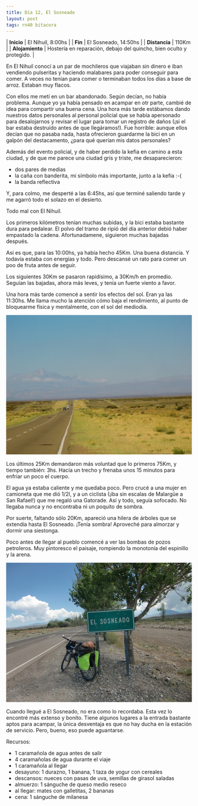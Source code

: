 ```yaml
---
title: Día 12, El Sosneado
layout: post
tags: rn40 bitacora
---
```


| **Inicio**      | El Nihuil, 8:00hs |
| **Fin**         | El Sosneado, 14:50hs |
| **Distancia**   | 110Km |
| **Alojamiento** | Hostería en reparación, debajo del quincho, bien oculto y protegido. |

En El Nihuil conocí a un par de mochileros que viajaban sin dinero e iban vendiendo pulseritas y haciendo malabares para poder conseguir para comer. A veces no tenían para comer o terminaban todos los días a base de arroz. Estaban muy flacos.

Con ellos me metí en un bar abandonado. Según decían, no había problema. Aunque yo ya había pensado en acampar en otr parte, cambié de idea para compartir una buena cena. Una hora más tarde estábamos dando nuestros datos personales al personal policial que se había apersonado para desalojarnos y revisar el lugar para tomar un registro de daños (¡si el bar estaba destruído antes de que llegáramos!). Fue horrible: aunque ellos decían que no pasaba nada, hasta ofrecieron guardarme la bici en un galpón del destacamento, ¿para qué querían mis datos personales?

Además del evento policial, y de haber perdido la kefia en camino a esta ciudad, y de que me parece una ciudad gris y triste, me desaparecieron:
 - dos pares de medias
 - la caña con banderita, mi símbolo más importante, junto a la kefia :-(
 - la banda reflectiva

Y, para colmo, me desperté a las 6:45hs, así que terminé saliendo tarde y me agarró todo el solazo en el desierto.

Todo mal con El Nihuil.

Los primeros kilómetros tenían muchas subidas, y la bici estaba bastante dura para pedalear. El polvo del tramo de ripió del día anterior debió haber empastado la cadena. Afortunadamene, siguieron muchas bajadas después.

Así es que, para las 10:00hs, ya había hecho 45Km. Una buena distancia. Y todavía estaba con energías y todo. Pero descansé un rato para comer un poo de fruta antes de seguir.

Los siguientes 30Km se pasaron rapidísimo, a 30Km/h en promedio. Seguían las bajadas, ahora más leves, y tenía un fuerte viento a favor.

Una hora más tarde comencé a sentir los efectos del sol. Eran ya las 11:30hs. Me llama mucho la atención cómo baja el rendimiento, al punto de bloquearme física y mentalmente, con el sol del mediodía.

[![](/images/2015-01-17-el-sosneado_0_thumb.jpg)](/images/2015-01-17-el-sosneado_0.jpg)

Los últimos 25Km demandaron más voluntad que lo primeros 75Km, y tiempo también: 3hs. Hacía un trecho y frenaba unos 15 minutos para enfriar un poco el cuerpo.

El agua ya estaba caliente y me quedaba poco. Pero crucé a una mujer en camioneta que me dió 1/2l, y a un ciclista (¡iba sin escalas de Malargüe a San Rafael!) que me regaló una Gatorade. Así y todo, seguía sofocado. No llegaba nunca y no encontraba ni un poquito de sombra.

Por suerte, faltando sólo 20Km, apareció una hilera de árboles que se extendía hasta El Sosneado. ¡Tenía sombra! Aproveché para almorzar y dormir una siestonga.

Poco antes de llegar al pueblo comencé a ver las bombas de pozos petroleros. Muy pintoresco el paisaje, rompiendo la monotonía del espinillo y la arena.

[![](/images/2015-01-17-el-sosneado_1_thumb.jpg)](/images/2015-01-17-el-sosneado_1.jpg)

Cuando llegué a El Sosneado, no era como lo recordaba. Esta vez lo encontré más extenso y bonito. Tiene algunos lugares a la entrada bastante aptos para acampar, la única desventaja es que no hay ducha en la estación de servicio. Pero, bueno, eso puede aguantarse.

Recursos:
 * 1 caramañola de agua antes de salir
 * 4 caramañolas de agua durante el viaje
 * 1 caramañola al llegar
 * desayuno: 1 durazno, 1 banana, 1 taza de yogur con cereales
 * descansos: nueces con pasas de uva, semillas de girasol saladas
 * almuerzo: 1 sánguche de queso medio reseco
 * al llegar: mates con galletitas, 2 bananas
 * cena: 1 sánguche de milanesa

